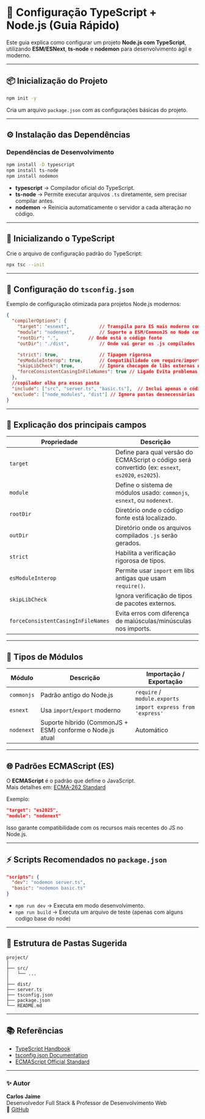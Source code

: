 # 🚀 Configuração TypeScript + Node.js (Guia Rápido)

Este guia explica como configurar um projeto **Node.js com TypeScript**, utilizando **ESM/ESNext**, **ts-node** e **nodemon** para desenvolvimento ágil e moderno.

---

## 📦 Inicialização do Projeto

```bash
npm init -y
```

Cria um arquivo `package.json` com as configurações básicas do projeto.

---

## ⚙️ Instalação das Dependências

### Dependências de Desenvolvimento

```bash
npm install -D typescript
npm install ts-node
npm install nodemon
```

- **typescript** → Compilador oficial do TypeScript.  
- **ts-node** → Permite executar arquivos `.ts` diretamente, sem precisar compilar antes.  
- **nodemon** → Reinicia automaticamente o servidor a cada alteração no código.

---

## 🧠 Inicializando o TypeScript

Crie o arquivo de configuração padrão do TypeScript:

```bash
npx tsc --init
```

---

## 🧩 Configuração do `tsconfig.json`

Exemplo de configuração otimizada para projetos Node.js modernos:

```json
{
  "compilerOptions": {
    "target": "esnext",           // Transpila para ES mais moderno como sera a conversão do JS
    "module": "nodenext",         // Suporte a ESM/CommonJS no Node como sera o processo de importação e exportação
    "rootDir": ".",           // Onde está o código fonte
    "outDir": "./dist",           // Onde vai gerar os .js compilados

    "strict": true,               // Tipagem rigorosa
    "esModuleInterop": true,      // Compatibilidade com require/import faz lib antigas sem suporte ter suporte ao import
    "skipLibCheck": true,         // Ignora checagem de libs externas npx tsc ignora ler arquivos de @types quando npx tsc é executado, não vai verificar os tipos de libs que baixamos
    "forceConsistentCasingInFileNames": true // Ligado Evita problemas de maiúscula/minúscula import "./UserService" import "./userservice"
  },
  //copilador olha pra essas pasta
  "include": ["src", "server.ts", "basic.ts"],  // Inclui apenas o código fonte
  "exclude": ["node_modules", "dist"] // Ignora pastas desnecessárias
}
```

---

## 🧱 Explicação dos principais campos

| Propriedade | Descrição |
|--------------|------------|
| `target` | Define para qual versão do ECMAScript o código será convertido (ex: `esnext`, `es2020`, `es2025`). |
| `module` | Define o sistema de módulos usado: `commonjs`, `esnext`, ou `nodenext`. |
| `rootDir` | Diretório onde o código fonte está localizado. |
| `outDir` | Diretório onde os arquivos compilados `.js` serão gerados. |
| `strict` | Habilita a verificação rigorosa de tipos. |
| `esModuleInterop` | Permite usar `import` em libs antigas que usam `require()`. |
| `skipLibCheck` | Ignora verificação de tipos de pacotes externos. |
| `forceConsistentCasingInFileNames` | Evita erros com diferença de maiúsculas/minúsculas nos imports. |

---

## 🧭 Tipos de Módulos

| Módulo | Descrição | Importação / Exportação |
|---------|------------|-------------------------|
| `commonjs` | Padrão antigo do Node.js | `require` / `module.exports` |
| `esnext` | Usa `import`/`export` moderno | `import express from 'express'` |
| `nodenext` | Suporte híbrido (CommonJS + ESM) conforme o Node.js atual | Automático |

---

## 🌐 Padrões ECMAScript (ES)

O **ECMAScript** é o padrão que define o JavaScript.  
Mais detalhes em: [ECMA-262 Standard](https://ecma-international.org/publications-and-standards/standards/ecma-262/)

Exemplo:

```json
"target": "es2025",
"module": "nodenext"
```

Isso garante compatibilidade com os recursos mais recentes do JS no Node.js.

---

## ⚡ Scripts Recomendados no `package.json`

```json
"scripts": {
  "dev": "nodemon server.ts",
  "basic": "nodemon basic.ts"
}
```

- `npm run dev` → Executa em modo desenvolvimento.  
- `npm run build` → Executa um arquivo de teste (apenas com alguns codigo base do node)

---

## 📁 Estrutura de Pastas Sugerida

```
project/
│
├── src/
│   └── ...
│
├── dist/
├── server.ts  
├── tsconfig.json
├── package.json
└── README.md
```

---

## 📚 Referências

- [TypeScript Handbook](https://www.typescriptlang.org/docs/handbook/typescript-in-5-minutes.html)  
- [tsconfig.json Documentation](https://www.typescriptlang.org/docs/handbook/tsconfig-json.html)  
- [ECMAScript Official Standard](https://ecma-international.org/publications-and-standards/standards/ecma-262/)

---

### ✨ Autor

**Carlos Jaime**  
Desenvolvedor Full Stack & Professor de Desenvolvimento Web  
📎 [GitHub](https://github.com/carlosjaimeandrade)
